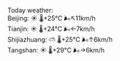 Today weather:  
Beijing: ☀️   🌡️+25°C 🌬️↖11km/h  
Tianjin: ☀️   🌡️+24°C 🌬️←7km/h  
Shijiazhuang: ⛅️  🌡️+25°C 🌬️↑6km/h  
Tangshan: ☀️   🌡️+29°C 🌬️→6km/h  
